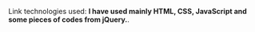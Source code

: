 


Link technologies used: **I have used mainly HTML, CSS, JavaScript and some pieces of codes from jQuery.**.


